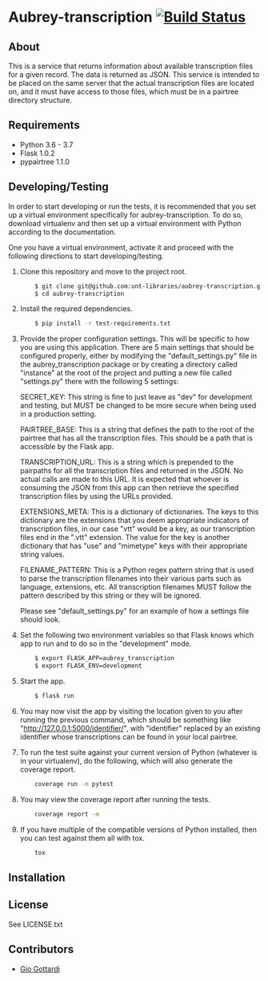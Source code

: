 Aubrey-transcription [![Build Status](https://www.github.com/unt-libraries/aubrey-transcription/actions/workflows/test.yml/badge.svg?branch=master)](https://www.github.com/unt-libraries/aubrey-transcription/actions)
====================


About
--------------------

This is a service that returns information about available transcription files
for a given record. The data is returned as JSON. This service is intended to
be placed on the same server that the actual transcription files are located on,
and it must have access to those files, which must be in a pairtree directory
structure.


Requirements
--------------------

* Python 3.6 - 3.7
* Flask 1.0.2
* pypairtree 1.1.0


Developing/Testing
--------------------

In order to start developing or run the tests, it is recommended that you set up
a virtual environment specifically for aubrey-transcription. To do so, download
virtualenv and then set up a virtual environment with Python according to the
documentation.

One you have a virtual environment, activate it and proceed with the following
directions to start developing/testing.

1. Clone this repository and move to the project root.
    ```sh
        $ git clone git@github.com:unt-libraries/aubrey-transcription.git
        $ cd aubrey-transcription
    ```

2. Install the required dependencies.
    ```sh
        $ pip install -r test-requirements.txt
    ```

3. Provide the proper configuration settings. This will be specific to how you
   are using this application. There are 5 main settings that should be configured
   properly, either by modifying the "default_settings.py" file in the
   aubrey_transcription package or by creating a directory called "instance" at the
   root of the project and putting a new file called "settings.py" there with the
   following 5 settings:

   SECRET_KEY: This string is fine to just leave as "dev" for development and testing,
   but MUST be changed to be more secure when being used in a production setting.

   PAIRTREE_BASE: This is a string that defines the path to the root of the pairtree
   that has all the transcription files. This should be a path that is accessible by
   the Flask app.

   TRANSCRIPTION_URL: This is a string which is prepended to the pairpaths for all the
   transcription files and returned in the JSON. No actual calls are made to this URL.
   It is expected that whoever is consuming the JSON from this app can then retrieve
   the specified transcription files by using the URLs provided.

   EXTENSIONS_META: This is a dictionary of dictionaries. The keys to this dictionary
   are the extensions that you deem appropriate indicators of transcription files, in
   our case "vtt" would be a key, as our transcription files end in the ".vtt" extension.
   The value for the key is another dictionary that has "use" and "mimetype" keys with
   their appropriate string values.

   FILENAME_PATTERN: This is a Python regex pattern string that is used to parse the
   transcription filenames into their various parts such as language, extensions, etc.
   All transcription filenames MUST follow the pattern described by this string or they
   will be ignored.

   Please see "default_settings.py" for an example of how a settings file should look.

4. Set the following two environment variables so that Flask knows which app to run and
   to do so in the "development" mode.
    ```sh
        $ export FLASK_APP=aubrey_transcription
        $ export FLASK_ENV=development
    ```

5. Start the app.
    ```sh
        $ flask run
    ```

6. You may now visit the app by visiting the location given to you after running the
   previous command, which should be something like "http://127.0.0.1:5000/identifier/",
   with "identifier" replaced by an existing identifier whose transcriptions can be found
   in your local pairtree.

7. To run the test suite against your current version of Python (whatever is in your virtualenv),
   do the following, which will also generate the coverage report.
    ```sh
        coverage run -m pytest
    ```

8. You may view the coverage report after running the tests.
    ```sh
        coverage report -m
    ```

9. If you have multiple of the compatible versions of Python installed, then you can test against 
   them all with tox.
    ```sh
        tox
    ```


Installation
--------------------


License
--------------------

See LICENSE.txt


Contributors
--------------------

* [Gio Gottardi](https://github.com/somexpert)
